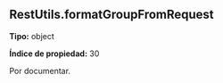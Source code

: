 ## RestUtils.formatGroupFromRequest

**Tipo:** object

**Índice de propiedad:** 30

Por documentar.



